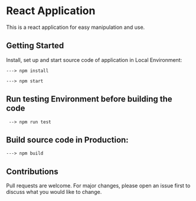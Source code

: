 # React Application

This is a react application for easy manipulation and use. <br />
## Getting Started

Install, set up and start source code of application in Local Environment:

```
---> npm install

---> npm start
```

## Run testing Environment before building the code
```
 --> npm run test
```
## Build source code in Production:

```
---> npm build
```

## Contributions

Pull requests are welcome. For major changes, please open an issue first to discuss what you would like to change.

